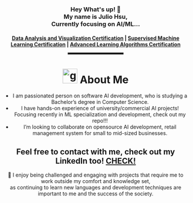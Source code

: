 <div align="center">
  
<h3>Hey What's up! 👋  <br> My name is Julio Hsu,<br> Currently focusing on AI/ML...<br> </h3>

<h4> <a href="https://coursera.org/share/8047a087cf018e6eee05cdfdcf76001c">Data Analysis and Visualization Certification</a> | <a href="https://coursera.org/share/d0407e9d8b29cacd83bedfd96dbc4d4f">Supervised Machine Learning Certification</a> | <a href="https://coursera.org/share/9b224ae85c1db4f4620d917b1c895669">Advanced Learning Algorithms Certification</a>

<hr width="30%" style="height:5px;">
  
<h1 align="center"> <img height="40" width="40" alt="github" src="https://cdn.jsdelivr.net/npm/simple-icons@v3/icons/github.svg" /> About Me </h1>

- I am passionated person on software AI development, who is studying a Bachelor’s degree in Computer Science.
- I have hands-on experience of university/commercial AI projects! Focusing recently in ML specialization and development, check out my repo!!!
- I’m looking to collaborate on opensource AI development, retail management system for small to mid-sized businesses.
  
<h2 align="center"> Feel free to contact with me, check out my LinkedIn too! <a href="https://www.linkedin.com/in/juliohsu/" target="_blank">CHECK!</a> </h2>
  
🥰  I enjoy being challenged and engaging with projects that require me to work outside my comfort and knowledge set, <br>
as continuing to learn new languages  and development techniques are important to me and the success of the society. <br>
